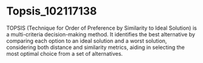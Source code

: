 # Topsis_102117138
TOPSIS (Technique for Order of Preference by Similarity to Ideal Solution) is a multi-criteria decision-making method. It identifies the best alternative by comparing each option to an ideal solution and a worst solution, considering both distance and similarity metrics, aiding in selecting the most optimal choice from a set of alternatives.
